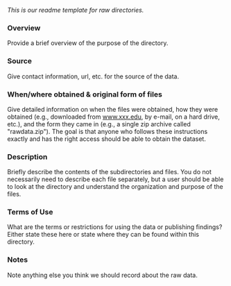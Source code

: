 _This is our readme template for raw directories._

### Overview
Provide a brief overview of the purpose of the directory.

### Source
Give contact information, url, etc. for the source of the data.

### When/where obtained & original form of files
Give detailed information on when the files were obtained, how they were obtained (e.g., downloaded from www.xxx.edu, by e-mail, on a hard drive, etc.), and the form they came in (e.g., a single zip archive called "rawdata.zip"). The goal is that anyone who follows these instructions exactly and has the right access should be able to obtain the dataset.

### Description
Briefly describe the contents of the subdirectories and files. You do not necessarily need to describe each file separately, but a user should be able to look at the directory and understand the organization and purpose of the files.

### Terms of Use
What are the terms or restrictions for using the data or publishing findings? Either state these here or state where they can be found within this directory.

### Notes
Note anything else you think we should record about the raw data.
